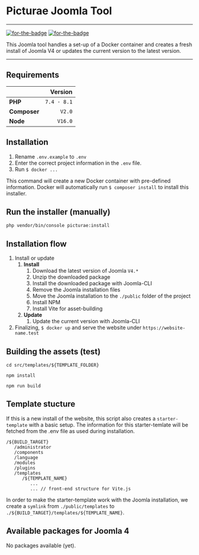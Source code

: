 # Picturae Joomla Tool
***
[![for-the-badge](http://poser.pugx.org/picturae-mike/joomla-installer/v?style=for-the-badge)](https://packagist.org/packages/picturae-mike/joomla-installer) 
[![for-the-badge](http://poser.pugx.org/picturae-mike/joomla-installer/license?style=for-the-badge)](https://packagist.org/packages/picturae-mike/joomla-installer) 

This Joomla tool handles a set-up of a Docker container and creates a fresh install of Joomla V4 or updates the current version to the latest version.

***

## Requirements ##

|              |       Version |
|:-------------|--------------:|
| **PHP**      | ``7.4 - 8.1`` |
| **Composer** |      ``V2.0`` |
| **Node**     |     ``V16.0`` |

## Installation ##
1. Rename ``.env.example`` to ``.env``
2. Enter the correct project information in the ``.env`` file.
3. Run ``` $ docker ... ```

This command will create a new Docker container with pre-defined information.
Docker will automatically run ``$ composer install`` to install this installer.

## Run the installer (manually) ##
```php vendor/bin/console picturae:install```

## Installation flow ##
1. Install or update
   1. **Install**
      1. Download the latest version of Joomla ``V4.*``
      2. Unzip the downloaded package
      3. Install the downloaded package with Joomla-CLI
      4. Remove the Joomla installation files
      5. Move the Joomla installation to the ``./public`` folder of the project
      6. Install NPM
      7. Install Vite for asset-building
   2. **Update**
      1. Update the current version with Joomla-CLI 
2. Finalizing, ``$ docker up`` and serve the website under ``https://website-name.test`` 

## Building the assets (test) ##
```cd src/templates/${TEMPLATE_FOLDER}```

```npm install```

```npm run build```


## Template stucture ##
If this is a new install of the website, this script also creates a ``starter-template`` with a basic setup.
The information for this starter-temlate will be fetched from the .env file as used during installation.

```
/${BUILD_TARGET}
   /administrator
   /components
   /language
   /modules
   /plugins
   /templates
      /${TEMPLATE_NAME}
         ...
         ... // front-end structure for Vite.js
```

In order to make the starter-template work with the Joomla installation,
we create a ``symlink`` from ``./public/templates`` to 
``./${BUILD_TARGET}/templates/${TEMPLATE_NAME}``.


## Available packages for Joomla 4 ##
No packages available (yet).
